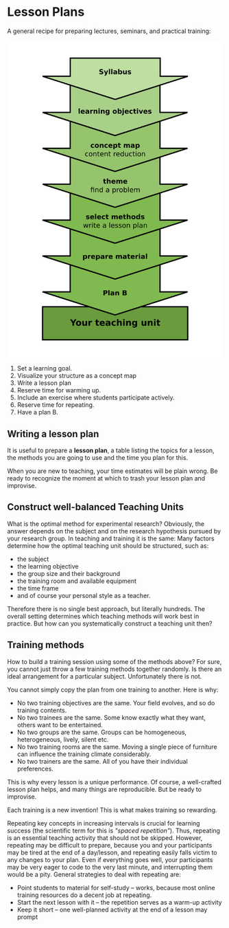 
# Lesson Plans

A general recipe for preparing lectures, seminars, and practical training:

![seven steps](../images/seven_steps.png)

1. Set a learning goal.
2. Visualize your structure as a concept map
3. Write a lesson plan
4. Reserve time for warming up.
5. Include an exercise where students participate actively.
6. Reserve time for repeating.
7. Have a plan B.

## Writing a lesson plan

It is useful to prepare a **lesson plan**, a table listing the topics for a lesson, the methods you are going to use and the time you plan for this.

When you are new to teaching, your time estimates will be plain wrong. Be ready to recognize the moment at which to trash your lesson plan and improvise.

## Construct well-balanced Teaching Units

What is the optimal method for experimental research? Obviously, the answer depends on the subject and on the research hypothesis pursued by your research group. In teaching and training it is the same: Many factors determine how the optimal teaching unit should be structured, such as:

* the subject
* the learning objective
* the group size and their background
* the training room and available equipment
* the time frame
* and of course your personal style as a teacher.

Therefore there is no single best approach, but literally hundreds. The overall setting determines which teaching methods will work best in practice. But how can you systematically construct a teaching unit then?


## Training methods

How to build a training session using some of the methods above? For sure, you cannot just throw a few training methods together randomly. Is there an ideal arrangement for a particular subject. Unfortunately there is not.

You cannot simply copy the plan from one training to another. Here is why:

* No two training objectives are the same. Your field evolves, and so do training contents.
* No two trainees are the same. Some know exactly what they want, others want to be entertained.
* No two groups are the same. Groups can be homogeneous, heterogeneous, lively, silent etc.
* No two training rooms are the same. Moving a single piece of furniture can influence the training climate considerably.
* No two trainers are the same. All of you have their individual preferences.

This is why every lesson is a unique performance. Of course, a well-crafted lesson plan helps, and many things are reproducible. But be ready to improvise.

Each training is a new invention! This is what makes training so rewarding.


Repeating key concepts in increasing intervals is crucial for learning success (the scientific term for this is *"spaced repetition"*). Thus, repeating is an essential teaching activity that should not be skipped. However, repeating may be difficult to prepare, because you and your participants may be tired at the end of a day/lesson, and repeating easily falls victim to any changes to your plan. Even if everything goes well, your participants may be very eager to code to the very last minute, and interrupting them would be a pity. General strategies to deal with repeating are:

* Point students to material for self-study – works, because most online training resources do a decent job at repeating.
* Start the next lesson with it – the repetition serves as a warm-up activity
* Keep it short – one well-planned activity at the end of a lesson may prompt
